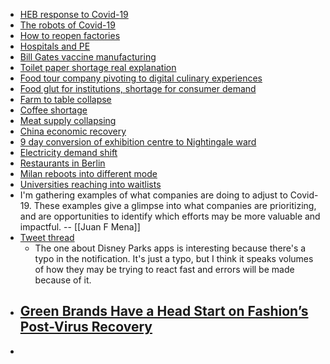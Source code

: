 - [HEB response to Covid-19](https://www.texasmonthly.com/food/heb-prepared-coronavirus-pandemic/)
- [The robots of Covid-19](https://www.brookings.edu/blog/the-avenue/2020/03/24/the-robots-are-ready-as-the-covid-19-recession-spreads/)
- [How to reopen factories](https://amp.economist.com/briefing/2020/04/08/how-to-reopen-factories-after-covid-19)
- [Hospitals and PE](https://www.inquirer.com/health/coronavirus/hospital-layoff-coronavirus-staff-covid-19-furlough-trinity-bayada-temple-shore-pottstown-20200403.html)
- [Bill Gates vaccine manufacturing](https://www.businessinsider.com.au/bill-gates-factories-7-different-vaccines-to-fight-coronavirus-2020-4)
- [Toilet paper shortage real explanation](https://marker.medium.com/what-everyones-getting-wrong-about-the-toilet-paper-shortage-c812e1358fe0)
- [Food tour company pivoting to digital culinary experiences](https://medium.com/@avitalungar/how-i-reinvented-our-company-in-5-days-24353c12819f)
- [Food glut for institutions, shortage for consumer demand](https://www.npr.org/sections/thesalt/2020/04/03/826006362/food-shortages-nope-too-much-food-in-the-wrong-places)
- [Farm to table collapse](https://www.nytimes.com/2020/04/09/dining/farm-to-table-coronavirus.html)
- [Coffee shortage](https://business.financialpost.com/commodities/agriculture/we-are-drinking-too-much-coffee-at-home-and-now-theres-a-mad-scramble-for-coffee-beans/amp?__twitter_impression=true)
- [Meat supply collapsing](https://www.npr.org/sections/coronavirus-live-updates/2020/04/13/833110486/u-s-meat-supply-is-perilously-close-to-a-shortage-ceo-warns)
- [China economic recovery](https://twitter.com/_danielsinclair/status/1248084338601795584?s=21)
- [9 day conversion of exhibition centre to Nightingale ward](https://www.architectsjournal.co.uk/news/nhs-nightingale-bdp-on-the-first-nine-days-converting-the-excel-centre/10046749.article)
- [Electricity demand shift](https://www.pecanstreet.org/2020/04/covid/)
- [Restaurants in Berlin](https://berlinfoodstories.com/2020/04/14/in-the-wake-of-corona/)
- [Milan reboots into different mode](https://www.theguardian.com/world/2020/apr/21/milan-seeks-to-prevent-post-crisis-return-of-traffic-pollution)
- [Universities reaching into waitlists](https://www.nytimes.com/2020/05/01/us/coronavirus-college-enrollment.html?action=click&module=Top%20Stories&pgtype=Homepage)
- I'm gathering examples of what companies are doing to adjust to Covid-19. These examples give a glimpse into what companies are prioritizing, and are opportunities to identify which efforts may be more valuable and impactful. -- [[Juan F Mena]] 
- [Tweet thread](https://twitter.com/72mena/status/1242482095726800897)
    - The one about Disney Parks apps is interesting because there's a typo in the notification. It's just a typo, but I think it speaks volumes of how they may be trying to react fast and errors will be made because of it. 
- [Green Brands Have a Head Start on Fashion’s Post-Virus Recovery](https://www.bloomberg.com/news/articles/2020-05-01/green-brands-out-ahead-of-fashion-s-post-coronavirus-recovery)
    - 
- 
